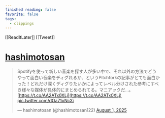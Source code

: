 ```yaml
---
finished reading: false
favorite: false
tags:
  - clippings
---
```

[[ReadItLater]] [[Tweet]]

# [hashimotosan](https://twitter.com/hashimotosan122/status/1951203771419074727)

> Spotifyを使って新しい音楽を探す人が多い中で、それ以外の方法でどうやって面白い音楽をディグれるか、というPitchforkの記事がとても面白かった！どれだけ深くディグりたいかによってレベル分けされた参考にすべき様々な媒体が具体的にまとめられてる。マニアックだ…。[https://t.co/AA2ATx0XLj](https://t.co/AA2ATx0XLj) [pic.twitter.com/dOa71oNcXi](https://t.co/dOa71oNcXi)
> 
> — hashimotosan (@hashimotosan122) [August 1, 2025](https://twitter.com/hashimotosan122/status/1951203771419074727?ref_src=twsrc%5Etfw)